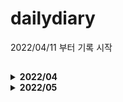 # dailydiary
2022/04/11 부터 기록 시작

## 
<details>
  <summary><b>2022/04</b></summary>
  <div markdown="1">

|날짜|내용|비고
|------|------------------------------|---------------|
|2022/04/11|JPA : 영속성 컨텍스트 공부|관련 링크 : https://ajdahrdl.tistory.com/210|
|2022/04/12|JPA : 플러시, 준영속 상태 공부|관련 링크 : https://ajdahrdl.tistory.com/211|
|2022/04/13|JPA : 객체와 엔티티 매핑 공부|관련 링크 : https://ajdahrdl.tistory.com/212|
|2022/04/14|BAEKJOON : 17144번 풀이|관련 링크 : https://ajdahrdl.tistory.com/214|
|2022/04/15|BAEKJOON : 14500번 풀이|관련 링크 : https://ajdahrdl.tistory.com/215|
|2022/04/16|JPA : 기본키 매핑 및 Sequence 전략 공부|관련 링크 : https://ajdahrdl.tistory.com/213|
|2022/04/17|JPA : 연관관계 매핑 기초|관련 링크 : https://ajdahrdl.tistory.com/217|
|2022/04/18|JPA : 다양한 연관관계 매핑 공부|관련 링크 : https://ajdahrdl.tistory.com/219|
|2022/04/19|JPA : 상속 관계 매핑 공부|관련 링크 : https://ajdahrdl.tistory.com/220|
|2022/04/20|JPA : 프록시와 연관관계 관리 공부</br>(프록시, 즉시로딩 지연로딩, CASCADE, 고아상태)|관련 링크 : https://ajdahrdl.tistory.com/221|
|2022/04/21|워크숍 행사 참여||
|2022/04/22|워크숍 행사 참여||
|2022/04/23|JPA : 기본 값 타입 공부|관련 링크 : https://ajdahrdl.tistory.com/222|
|2022/04/24|JPA : 임베디드 값 타입|관련 링크 : https://ajdahrdl.tistory.com/222|
|2022/04/25|JPA : 값 타입 컬렉션 공부</br>BAEKJOON : 16236번 풀이|관련 링크 : https://ajdahrdl.tistory.com/223|
|2022/04/26|JPA : 다양한 쿼리를 이용한 조회 방법 공부|관련 링크 : https://ajdahrdl.tistory.com/224|
|2022/04/27|JPA : JPQL, 프로젝션|관련 링크 : https://ajdahrdl.tistory.com/225|
|2022/04/28|JPA : JPQL 페이징, 조인 공부|관련 링크 : https://ajdahrdl.tistory.com/225|
|2022/04/29|BAEKJOON : 14499번 풀이|관련 링크 : https://ajdahrdl.tistory.com/226|
|2022/04/30|JPA : JPQL 서브쿼리, 다양한 타입 표현 공부|관련 링크 : https://ajdahrdl.tistory.com/225|
  <div>
</details>
<details>
  <summary><b>2022/05</b></summary>
  <div markdown="1">

|날짜|내용|비고
|------|------------------------------|---------------|
|2022/05/01|JPA : 조건식 및 함수 공부|https://ajdahrdl.tistory.com/215|
|2022/05/02|JPA : 경로표현식 및 패치조인 공부|https://ajdahrdl.tistory.com/227|
|2022/05/03|JPA : 패치조인 공부|https://ajdahrdl.tistory.com/227|
|2022/05/04|JPA : 다형성 쿼리, 엔티티 직접 사용 방법, Named 쿼리, 벌크 연산 공부|https://ajdahrdl.tistory.com/227|
|2022/05/05|BAEKJOON : 1012번 풀이|https://ajdahrdl.tistory.com/228|
|2022/05/06|Withus : JPA 세팅 및 샘플 테스트-1||
|2022/05/07|Withus : JPA 세팅 및 샘플 테스트-2||
|2022/05/08|Withus : 사용자 도메인 JPA로 변경||
|2022/05/09|Withus : 사용자관리(로그인, 회원가입) myBatis → JPA 변환</br>JPA : JPA PK 생성전략 UUID 공부|https://ajdahrdl.tistory.com/229|
|2022/05/10|Java : XML 파싱 시, 주의점 공부|https://ajdahrdl.tistory.com/230|
|2022/05/11|Withus : AWS EC2 오류 및 로그 세팅하기|https://ajdahrdl.tistory.com/231|  
|2022/05/12|Javascript : var, let, const 공부</br>Withus : Email 기능 설정 및 테스트|https://ajdahrdl.tistory.com/232| 
|2022/05/13|Spring : Spring Boot에서 Jasper Reports 적용 방법|https://ajdahrdl.tistory.com/233| 
|2022/05/14|Spring : Spring Boot에서 MongoDB 통신 세팅|https://ajdahrdl.tistory.com/234| 
|2022/05/15|BAEKJOON : 13460번 풀이|https://ajdahrdl.tistory.com/235|
|2022/05/16|SpringBoot : JavaMailSender 공부</br>Withus : 아이디 찾기 기능 추가 (이메일 이용)|https://ajdahrdl.tistory.com/236|
|2022/05/17|BAEKJOON : 14891번 풀이|https://ajdahrdl.tistory.com/237|
|2022/05/18|Javascript : CRLF 관련 JS 오류 공부|https://ajdahrdl.tistory.com/238|
|2022/05/19|SpringBoot : MimeMessageHelper 공부(HTML 인코딩 가능)|https://ajdahrdl.tistory.com/236|
 <div>
</details>
